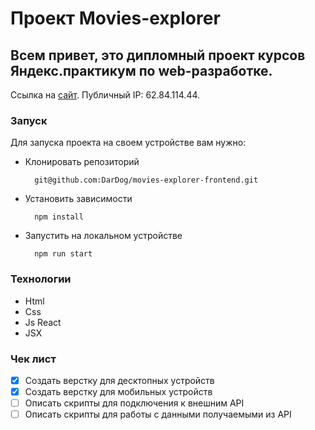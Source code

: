 # Проект Movies-explorer
## Всем привет, это дипломный проект курсов Яндекс.практикум по web-разработке.

Ссылка на [сайт](https://movie.explorer.subb.front.nomoredomains.rocks). Публичный IP: 62.84.114.44. 

### Запуск
Для запуска проекта на своем устройстве вам нужно:
* Клонировать репозиторий

        git@github.com:DarDog/movies-explorer-frontend.git

* Установить зависимости

        npm install

* Запустить на локальном устройстве

        npm run start

### Технологии

* Html
* Css
* Js React
* JSX

### Чек лист

* [X] Создать верстку для десктопных устройств
* [X] Создать верстку для мобильных устройств
* [ ] Описать скрипты для подключения к внешним API
* [ ] Описать скрипты для работы с данными получаемыми из API 
